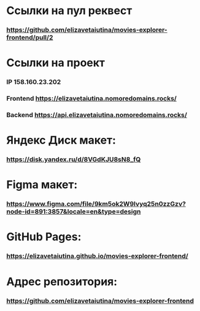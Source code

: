 # Ссылки на пул реквест

### https://github.com/elizavetaiutina/movies-explorer-frontend/pull/2

# Ссылки на проект

### IP 158.160.23.202

### Frontend https://elizavetaiutina.nomoredomains.rocks/

### Backend https://api.elizavetaiutina.nomoredomains.rocks/

# Яндекс Диск макет:

### https://disk.yandex.ru/d/8VGdKJU8sN8_fQ

# Figma макет:

### https://www.figma.com/file/9km5ok2W9Ivyq25n0zzGzv?node-id=891:3857&locale=en&type=design

# GitHub Pages:

### https://elizavetaiutina.github.io/movies-explorer-frontend/

# Адрес репозитория:

### https://github.com/elizavetaiutina/movies-explorer-frontend
